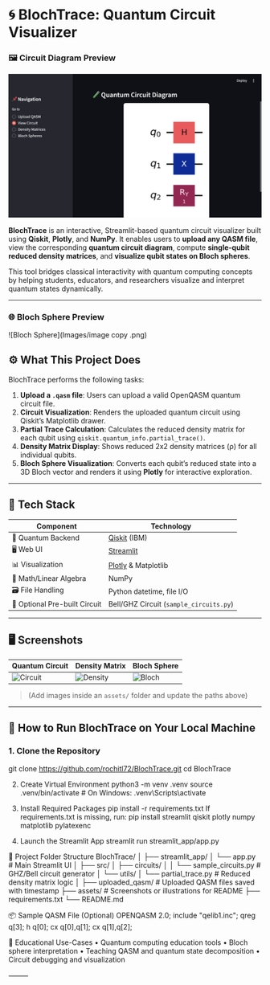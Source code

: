 # 🌀 BlochTrace: Quantum Circuit Visualizer
### 🖼 Circuit Diagram Preview

![Quantum Circuit](Images/image.png)

**BlochTrace** is an interactive, Streamlit-based quantum circuit visualizer built using **Qiskit**, **Plotly**, and **NumPy**. It enables users to **upload any QASM file**, view the corresponding **quantum circuit diagram**, compute **single-qubit reduced density matrices**, and **visualize qubit states on Bloch spheres**. 

This tool bridges classical interactivity with quantum computing concepts by helping students, educators, and researchers visualize and interpret quantum states dynamically.

---

### 🌐 Bloch Sphere Preview

![Bloch Sphere](Images/image copy .png)



## ⚙️ What This Project Does

BlochTrace performs the following tasks:

1. **Upload a `.qasm` file**: Users can upload a valid OpenQASM quantum circuit file.
2. **Circuit Visualization**: Renders the uploaded quantum circuit using Qiskit’s Matplotlib drawer.
3. **Partial Trace Calculation**: Calculates the reduced density matrix for each qubit using `qiskit.quantum_info.partial_trace()`.
4. **Density Matrix Display**: Shows reduced 2x2 density matrices (ρ) for all individual qubits.
5. **Bloch Sphere Visualization**: Converts each qubit’s reduced state into a 3D Bloch vector and renders it using **Plotly** for interactive exploration.

---

## 🧱 Tech Stack

| Component      | Technology             |
|----------------|------------------------|
| 🧠 Quantum Backend | [Qiskit](https://qiskit.org/) (IBM) |
| 🖥 Web UI        | [Streamlit](https://streamlit.io/) |
| 📊 Visualization | [Plotly](https://plotly.com/python/) & Matplotlib |
| 🧮 Math/Linear Algebra | NumPy |
| 🗃 File Handling | Python datetime, file I/O |
| 🧪 Optional Pre-built Circuit | Bell/GHZ Circuit (`sample_circuits.py`) |

---

## 🖥 Screenshots

| Quantum Circuit | Density Matrix | Bloch Sphere |
|-----------------|----------------|--------------|
| ![Circuit](./assets/circuit.png) | ![Density](./assets/density.png) | ![Bloch](./assets/bloch.png) |

> (Add images inside an `assets/` folder and update the paths above)

---

## 🚀 How to Run BlochTrace on Your Local Machine

### 1. Clone the Repository

git clone https://github.com/rochitl72/BlochTrace.git
cd BlochTrace

2. Create Virtual Environment
python3 -m venv .venv
source .venv/bin/activate   # On Windows: .venv\Scripts\activate

3. Install Required Packages
   pip install -r requirements.txt
   If requirements.txt is missing, run:
   pip install streamlit qiskit plotly numpy matplotlib pylatexenc

4. Launch the Streamlit App
   streamlit run streamlit_app/app.py

📁 Project Folder Structure
BlochTrace/
│
├── streamlit_app/
│   └── app.py                 # Main Streamlit UI
│
├── src/
│   ├── circuits/
│   │   └── sample_circuits.py # GHZ/Bell circuit generator
│   └── utils/
│       └── partial_trace.py   # Reduced density matrix logic
│
├── uploaded_qasm/             # Uploaded QASM files saved with timestamp
├── assets/                    # Screenshots or illustrations for README
├── requirements.txt
└── README.md

📦 Sample QASM File (Optional)
OPENQASM 2.0;
include "qelib1.inc";
qreg q[3];
h q[0];
cx q[0],q[1];
cx q[1],q[2];

🧠 Educational Use-Cases
	•	Quantum computing education tools
	•	Bloch sphere interpretation
	•	Teaching QASM and quantum state decomposition
	•	Circuit debugging and visualization

⸻









